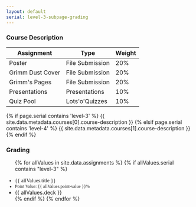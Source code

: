 ```yaml
---
layout: default
serial: level-3-subpage-grading
---
```

### Course Description

<table class="rubric">
	<thead>
	<tr>
	<th>Assignment</th>
	<th>Type</th>
	<th class="column-3">Weight</th>
	</tr>
	</thead>
	<tbody>
	<tr><td>Poster</td><td>File Submission</td><td class="column-3">20%</td></tr>
	<tr><td>Grimm Dust Cover</td><td>File Submission</td><td class="column-3">20%</td></tr>
	<tr><td>Grimm's Pages</td><td>File Submission</td><td class="column-3">20%</td></tr>
	<tr><td>Presentations</td><td>Presentations</td><td class="column-3">10%</td></tr>
	<tr><td>Quiz Pool</td><td>Lots'o'Quizzes</td><td class="column-3">10%</td></tr>
	</tbody>
</table>

<div>
	{% if page.serial contains 'level-3' %}
		{{ site.data.metadata.courses[0].course-description }}
	{% elsif page.serial contains 'level-4' %}
		{{ site.data.metadata.courses[1].course-description }}
	{% endif %}
</div>

### Grading
<ul>
{% for allValues in site.data.assignments %}
	{% if allValues.serial contains "level-3" %} 
	<li style="font-family: 'FiraSans-Medium'; margin-top: 1rem;">{{ allValues.title }}</li>
	<li style="font-family: 'FiraSans-MediumItalic'; font-size: 0.75rem;">Point Value: {{ allValues.point-value }}%</li>
	<li style="">{{ allValues.deck }}</li>
	{% endif %}
{% endfor %}
</ul>

